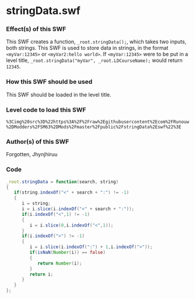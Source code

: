 # stringData.swf

### Effect(s) of this SWF
This SWF creates a function, `_root.stringData();`, which takes two inputs, both strings. This SWF is used to store data in strings, in the format `<myVar:12345>` or `<myVar2:hello world>`. If `<myVar:12345>` were to be put in a level title, `_root.stringData("myVar", _root.LDCourseName);` would return `12345`.

### How this SWF should be used
This SWF should be loaded in the level title.

### Level code to load this SWF
`%3Cimg%20src%3D%22https%3A%2F%2Fraw%2Egithubusercontent%2Ecom%2FRunouw%2DModders%2FSM63%2DMods%2Fmaster%2Fpublic%2FstringData%2Eswf%22%3E`

### Author(s) of this SWF
Forgotten, Jhynjhiruu

### Code
```actionscript
_root.stringData = function(search, string)
{
   if(string.indexOf("<" + search + ":") != -1)
   {
      i = string;
      i = i.slice(i.indexOf("<" + search + ":"));
      if(i.indexOf("<",1) != -1)
      {
         i = i.slice(0,i.indexOf("<",1));
      }
      if(i.indexOf(">") != -1)
      {
         i = i.slice(i.indexOf(":") + 1,i.indexOf(">"));
         if(isNaN(Number(i)) == false)
         {
            return Number(i);
         }
         return i;
      }
   }
};
```
